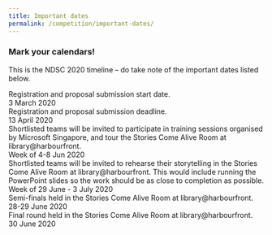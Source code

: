 ```yaml
---
title: Important dates
permalink: /competition/important-dates/
---
```


### Mark your calendars!

This is the NDSC 2020 timeline – do take note of the important dates listed below.

<div class="divTable">
	<div class="divTableBody">
		<div class="divTableRow">
			<div class="divTableCell">Registration and proposal submission start date.</div>
			<div class="divTableCell">3 March 2020</div>
		</div>
		<div class="divTableRow">
			<div class="divTableCell">Registration and proposal submission deadline. </div>
			<div class="divTableCell">13 April 2020</div>
		</div>
		<div class="divTableRow">
			<div class="divTableCell">Shortlisted teams will be invited to participate in training sessions organised by Microsoft Singapore, and tour the Stories Come Alive Room at library@harbourfront.</div>
			<div class="divTableCell">Week of 4-8 Jun 2020</div>
		</div>
		<div class="divTableRow">
			<div class="divTableCell">Shortlisted teams will be invited to rehearse their storytelling in the Stories Come Alive Room at library@harbourfront. This would include running the PowerPoint slides so the work should be as close to completion as possible. 
</div>
			<div class="divTableCell">Week of 29 June - 3 July 2020</div>
		</div>
		<div class="divTableRow">
			<div class="divTableCell">Semi-finals held in the Stories Come Alive Room at library@harbourfront. 
</div>
			<div class="divTableCell">28-29 June 2020</div>
		</div>
		<div class="divTableRow">
			<div class="divTableCell">Final round held in the Stories Come Alive Room at library@harbourfront.
</div>
			<div class="divTableCell">30 June 2020</div>
		</div>
	</div>
</div>